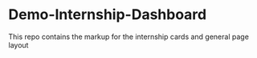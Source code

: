 # Demo-Internship-Dashboard
This repo contains the markup for the internship cards and general page layout
